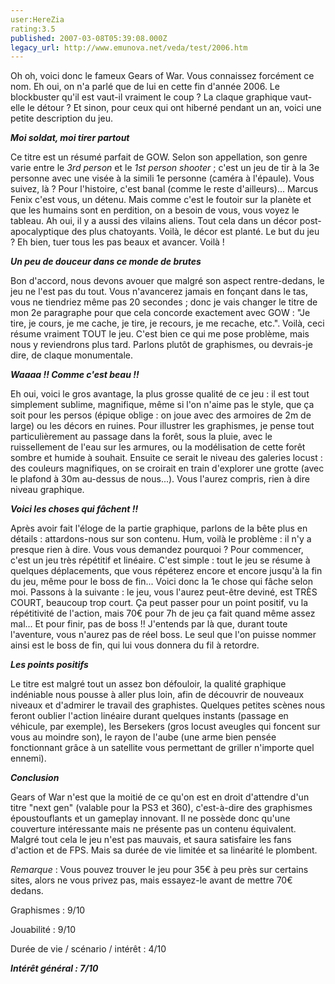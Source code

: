 ```yaml
---
user:HereZia
rating:3.5
published: 2007-03-08T05:39:08.000Z
legacy_url: http://www.emunova.net/veda/test/2006.htm
---
```

Oh oh, voici donc le fameux Gears of War. Vous connaissez forcément ce nom. Eh oui, on n'a parlé que de lui en cette fin d'année 2006\. Le blockbuster qu'il est vaut-il vraiment le coup ? La claque graphique vaut-elle le détour ? Et sinon, pour ceux qui ont hiberné pendant un an, voici une petite description du jeu.  

  

  

**_Moi soldat, moi tirer partout_**  

  

Ce titre est un résumé parfait de GOW. Selon son appellation, son genre varie entre le _3rd person_ et le _1st person shooter_ ; c'est un jeu de tir à la 3e personne avec une visée à la simili 1e personne (caméra à l'épaule). Vous suivez, là ? Pour l'histoire, c'est banal (comme le reste d'ailleurs)... Marcus Fenix c'est vous, un détenu. Mais comme c'est le foutoir sur la planète et que les humains sont en perdition, on a besoin de vous, vous voyez le tableau. Ah oui, il y a aussi des vilains aliens. Tout cela dans un décor post-apocalyptique des plus chatoyants. Voilà, le décor est planté. Le but du jeu ? Eh bien, tuer tous les pas beaux et avancer. Voilà !  

  

**_Un peu de douceur dans ce monde de brutes_**  

  

Bon d'accord, nous devons avouer que malgré son aspect rentre-dedans, le jeu ne l'est pas du tout. Vous n'avancerez jamais en fonçant dans le tas, vous ne tiendriez même pas 20 secondes ; donc je vais changer le titre de mon 2e paragraphe pour que cela concorde exactement avec GOW : "Je tire, je cours, je me cache, je tire, je recours, je me recache, etc.". Voilà, ceci résume vraiment TOUT le jeu. C'est bien ce qui me pose problème, mais nous y reviendrons plus tard. Parlons plutôt de graphismes, ou devrais-je dire, de claque monumentale.  

  

**_Waaaa !! Comme c'est beau !!_**  

  

Eh oui, voici le gros avantage, la plus grosse qualité de ce jeu : il est tout simplement sublime, magnifique, même si l'on n'aime pas le style, que ça soit pour les persos (épique oblige : on joue avec des armoires de 2m de large) ou les décors en ruines. Pour illustrer les graphismes, je pense tout particulièrement au passage dans la forêt, sous la pluie, avec le ruissellement de l'eau sur les armures, ou la modélisation de cette forêt sombre et humide à souhait. Ensuite ce serait le niveau des galeries locust : des couleurs magnifiques, on se croirait en train d'explorer une grotte (avec le plafond à 30m au-dessus de nous...). Vous l'aurez compris, rien à dire niveau graphique.  

  

**_Voici les choses qui fâchent !!_**  

  

Après avoir fait l'éloge de la partie graphique, parlons de la bête plus en détails : attardons-nous sur son contenu. Hum, voilà le problème : il n'y a presque rien à dire. Vous vous demandez pourquoi ? Pour commencer, c'est un jeu très répétitif et linéaire. C'est simple : tout le jeu se résume à quelques déplacements, que vous répéterez encore et encore jusqu'à la fin du jeu, même pour le boss de fin... Voici donc la 1e chose qui fâche selon moi. Passons à la suivante : le jeu, vous l'aurez peut-être deviné, est TRÈS COURT, beaucoup trop court. Ça peut passer pour un point positif, vu la répétitivité de l'action, mais 70€ pour 7h de jeu ça fait quand même assez mal... Et pour finir, pas de boss !! J'entends par là que, durant toute l'aventure, vous n'aurez pas de réel boss. Le seul que l'on puisse nommer ainsi est le boss de fin, qui lui vous donnera du fil à retordre.  

  

**_Les points positifs_**  

  

Le titre est malgré tout un assez bon défouloir, la qualité graphique indéniable nous pousse à aller plus loin, afin de découvrir de nouveaux niveaux et d'admirer le travail des graphistes. Quelques petites scènes nous feront oublier l'action linéaire durant quelques instants (passage en véhicule, par exemple), les Bersekers (gros locust aveugles qui foncent sur vous au moindre son), le rayon de l'aube (une arme bien pensée fonctionnant grâce à un satellite vous permettant de griller n'importe quel ennemi).  

  

**_Conclusion_**  

  

Gears of War n'est que la moitié de ce qu'on est en droit d'attendre d'un titre "next gen" (valable pour la PS3 et 360), c'est-à-dire des graphismes époustouflants et un gameplay innovant. Il ne possède donc qu'une couverture intéressante mais ne présente pas un contenu équivalent. Malgré tout cela le jeu n'est pas mauvais, et saura satisfaire les fans d'action et de FPS. Mais sa durée de vie limitée et sa linéarité le plombent.  

  

_Remarque_ : Vous pouvez trouver le jeu pour 35€ à peu près sur certains sites, alors ne vous privez pas, mais essayez-le avant de mettre 70€ dedans.  

  

Graphismes : 9/10  

Jouabilité : 9/10  

Durée de vie / scénario / intérêt : 4/10  

  

**_Intérêt général : 7/10_**